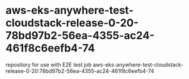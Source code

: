 # aws-eks-anywhere-test-cloudstack-release-0-20-78bd97b2-56ea-4355-ac24-461f8c6eefb4-74
repository for use with E2E test job aws-eks-anywhere-test-cloudstack-release-0-20:78bd97b2-56ea-4355-ac24-461f8c6eefb4-74
